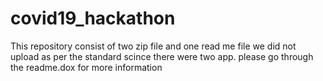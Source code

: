 # covid19_hackathon
This repository consist of two zip file and one read me file
we did not upload as per the standard scince there were two app.
please go through the readme.dox for more information 
